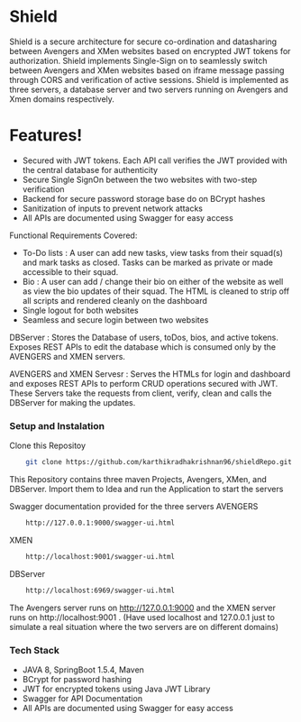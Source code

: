 # Shield


Shield is a secure architecture for secure co-ordination and datasharing between Avengers and XMen websites based on encrypted JWT tokens for authorization. Shield implements Single-Sign on to seamlessly switch between Avengers and XMen websites based on iframe message passing through CORS and verification of active sessions. Shield is implemented as three servers, a database server and two servers running on Avengers and Xmen domains respectively.

# Features!

  - Secured with JWT tokens. Each API call verifies the JWT provided with the central database for authenticity
  - Secure Single SignOn between the two websites with two-step verification 
  - Backend for secure password storage base do on BCrypt hashes
  - Sanitization of inputs to prevent network attacks
  - All APIs are documented using Swagger for easy access

Functional Requirements Covered:
  - To-Do lists : A user can add new tasks, view tasks from their squad(s) and mark tasks as closed. Tasks can be marked as private or made accessible to their squad.
  - Bio : A user can add / change their bio on either of the website as well as view the bio updates of their squad. The HTML is cleaned to strip off all scripts and rendered cleanly on the dashboard
  - Single logout for both websites
  - Seamless and secure login between two websites


DBServer : Stores the Database of users, toDos, bios, and active tokens. Exposes REST APIs to edit the database which is consumed only by the AVENGERS and XMEN servers. 

AVENGERS and XMEN Servesr : Serves the HTMLs for login and dashboard and exposes REST APIs to perform CRUD operations secured with JWT. These Servers take the requests from client, verify, clean and calls the DBServer for making the updates. 

### Setup and Instalation

Clone this Repositoy 
```sh
    git clone https://github.com/karthikradhakrishnan96/shieldRepo.git
```
This Repository contains three maven Projects, Avengers, XMen, and DBServer. Import them to Idea and run the Application to start the servers

Swagger documentation provided for the three servers
AVENGERS
```sh
    http://127.0.0.1:9000/swagger-ui.html
```
XMEN
```sh
    http://localhost:9001/swagger-ui.html
```
DBServer
```sh
    http://localhost:6969/swagger-ui.html
```

The Avengers server runs on http://127.0.0.1:9000 and the XMEN server runs on http://localhost:9001 . (Have used localhost and 127.0.0.1 just to simulate a real situation where the two servers are on different domains)

### Tech Stack

  - JAVA 8, SpringBoot 1.5.4, Maven 
  - BCrypt for password hashing 
  - JWT for encrypted tokens using Java JWT Library
  - Swagger for API Documentation
  - All APIs are documented using Swagger for easy access
